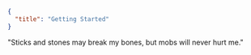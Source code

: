 ```json
{
  "title": "Getting Started"
}
```

"Sticks and stones may break my bones, but mobs will never hurt me."